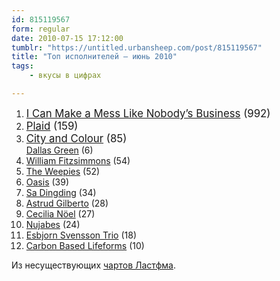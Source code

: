 ```yaml
---
id: 815119567
form: regular
date: 2010-07-15 17:12:00
tumblr: "https://untitled.urbansheep.com/post/815119567"
title: "Топ исполнителей — июнь 2010"
tags:
    - вкусы в цифрах

---
```


<ol><li>
<big><a rel="nofollow" href="http://www.last.fm/music/I+Can+Make+a+Mess+Like+Nobody%27s+Business">I Can Make a Mess Like Nobody&rsquo;s Business</a> (992)</big></li>
<li><big><a rel="nofollow" href="http://www.last.fm/music/Plaid">Plaid</a> (159)</big></li>
<li><big><a rel="nofollow" href="http://www.last.fm/music/City+and+Colour">City and Colour</a> (85)</big><br/><a rel="nofollow" href="http://www.last.fm/music/Dallas+Green">Dallas Green</a> (6)</li>
<li><a rel="nofollow" href="http://www.last.fm/music/William+Fitzsimmons">William Fitzsimmons</a> (54)</li>
<li><a rel="nofollow" href="http://www.last.fm/music/The+Weepies">The Weepies</a> (52)</li>
<li><a rel="nofollow" href="http://www.last.fm/music/Oasis">Oasis</a> (39)</li>
<li><a rel="nofollow" href="http://www.last.fm/music/Sa+Dingding">Sa Dingding</a> (34)</li>
<li><a rel="nofollow" href="http://www.last.fm/music/Astrud+Gilberto">Astrud Gilberto</a> (28)</li>
<li><a rel="nofollow" href="http://www.last.fm/music/Cecilia+N%C3%B6el">Cecilia Nöel</a> (27)</li>
<li><a rel="nofollow" href="http://www.last.fm/music/Nujabes">Nujabes</a> (24)</li>
<li><a rel="nofollow" href="http://www.last.fm/music/+noredirect/Esbjorn+Svensson+Trio">Esbjorn Svensson Trio</a> (18)</li>
<li><a rel="nofollow" href="http://www.last.fm/music/Carbon+Based+Lifeforms">Carbon Based Lifeforms</a> (10)</li>
</ol><p>Из несуществующих <a href="http://www.last.fm/user/urbansheep/charts">чартов Ластфма</a>.</p>

